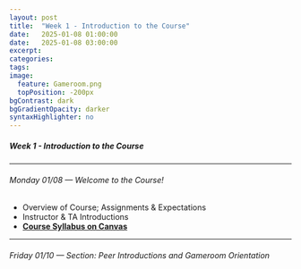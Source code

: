 ```yaml
---
layout: post
title:  "Week 1 - Introduction to the Course"
date:   2025-01-08 01:00:00
date:   2025-01-08 03:00:00
excerpt: 
categories:
tags:
image:
  feature: Gameroom.png
  topPosition: -200px
bgContrast: dark
bgGradientOpacity: darker
syntaxHighlighter: no
---
```


##### **Week 1 - Introduction to the Course**

---

###### Monday 01/08 — Welcome to the Course!
- Overview of Course; Assignments & Expectations
- Instructor & TA Introductions
- [**Course Syllabus on Canvas**](https://uncch.instructure.com/courses/78214/files?preview=10147538)

---

###### Friday 01/10 — Section: Peer Introductions and Gameroom Orientation
